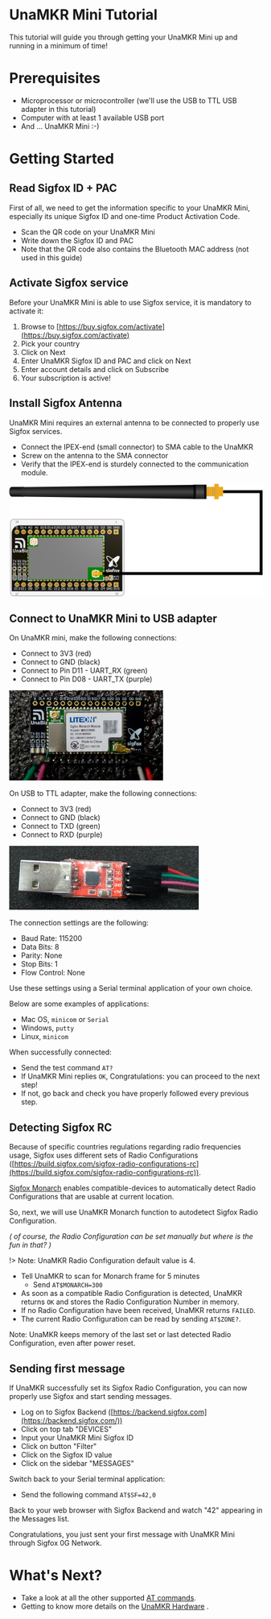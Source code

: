 # UnaMKR Mini Tutorial

This tutorial will guide you through getting your UnaMKR Mini up and running in a minimum of time!

# Prerequisites

* Microprocessor or microcontroller (we'll use the USB to TTL USB adapter in this tutorial)
* Computer with at least 1 available USB port
* And … UnaMKR Mini :-)

# Getting Started

## Read Sigfox ID + PAC

First of all, we need to get the information specific to your UnaMKR Mini, especially its unique Sigfox ID and one-time Product Activation Code.

* Scan the QR code on your UnaMKR Mini
* Write down the Sigfox ID and PAC
* Note that the QR code also contains the Bluetooth MAC address (not used in this guide)

## Activate Sigfox service

Before your UnaMKR Mini is able to use Sigfox service, it is mandatory to activate it:

1. Browse to [https://buy.sigfox.com/activate](https://buy.sigfox.com/activate)
2. Pick your country
3. Click on Next
4. Enter UnaMKR Sigfox ID and PAC and click on Next
5. Enter account details and click on Subscribe
6. Your subscription is active!

## Install Sigfox Antenna

UnaMKR Mini requires an external antenna to be connected to properly use Sigfox services.

* Connect the IPEX-end (small connector) to SMA cable to the UnaMKR
* Screw on the antenna to the SMA connector
* Verify that the IPEX-end is sturdely connected to the communication module.

![alt_text](img/unamkr-mini-antenna-sigfox.png ':size=500')

## Connect to UnaMKR Mini to USB adapter

On UnaMKR mini, make the following connections:

* Connect to 3V3 (red)
* Connect to GND (black)
* Connect to Pin D11 - UART_RX (green)
* Connect to Pin D08 - UART_TX (purple)

![alt_text](img/unamkr-mini-serial-connection.png ':size=300')

On USB to TTL adapter, make the following connections:

* Connect to 3V3 (red)
* Connect to GND (black)
* Connect to TXD (green)
* Connect to RXD (purple)

![alt_text](img/unamkr-mini-usb-adapter.jpg ':size=300')

The connection settings are the following:

* Baud Rate: 115200
* Data Bits: 8
* Parity: None
* Stop Bits: 1
* Flow Control: None

Use these settings using a Serial terminal application of your own choice.

Below are some examples of applications:

* Mac OS, `minicom` or `Serial`
* Windows, `putty`
* Linux, `minicom`

When successfully connected:

* Send the test command `AT?`
* If UnaMKR Mini replies `OK`, Congratulations: you can proceed to the next step!
* If not, go back and check you have properly followed every previous step.

## Detecting Sigfox RC

Because of specific countries regulations regarding radio frequencies usage, Sigfox uses different sets of Radio Configurations ([https://build.sigfox.com/sigfox-radio-configurations-rc](https://build.sigfox.com/sigfox-radio-configurations-rc)).

[Sigfox Monarch](https://build.sigfox.com/monarch) enables compatible-devices to automatically detect Radio Configurations that are usable at current location.

So, next, we will use UnaMKR Monarch function to autodetect Sigfox Radio Configuration.

*( of course, the Radio Configuration can be set manually but where is the fun in that? )*

!> Note: UnaMKR Radio Configuration default value is 4.

* Tell UnaMKR to scan for Monarch frame for 5 minutes
  * Send `AT$MONARCH=300`
* As soon as a compatible Radio Configuration is detected, UnaMKR returns `OK` and stores the Radio Configuration Number in memory.
* If no Radio Configuration have been received, UnaMKR returns `FAILED`.
* The current Radio Configuration can be read by sending `AT$ZONE?`.

Note: UnaMKR keeps memory of the last set or last detected Radio Configuration, even after power reset.

## Sending first message

If UnaMKR successfully set its Sigfox Radio Configuration, you can now properly use Sigfox and start sending messages.

* Log on to Sigfox Backend ([https://backend.sigfox.com](https://backend.sigfox.com/))
* Click on top tab "DEVICES"
* Input your UnaMKR Mini Sigfox ID
* Click on button "Filter"
* Click on the Sigfox ID value
* Click on the sidebar "MESSAGES"

Switch back to your Serial terminal application:

* Send the following command `AT$SF=42,0`

Back to your web browser with Sigfox Backend and watch "42" appearing in the Messages list.

Congratulations, you just sent your first message with UnaMKR Mini through Sigfox 0G Network.

# What's Next?

* Take a look at all the other supported [AT commands](39.1-Modem.md).
* Getting to know more details on the [UnaMKR Hardware](10.1-Hardware.md) .

<!-- Docs to Markdown version 1.0β17 -->
